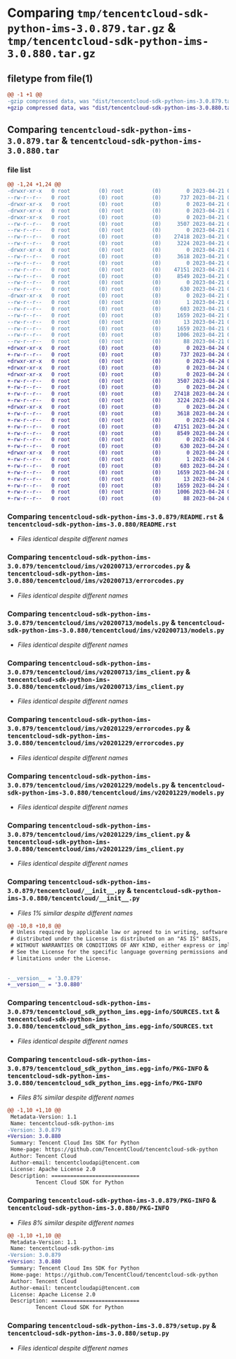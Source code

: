 # Comparing `tmp/tencentcloud-sdk-python-ims-3.0.879.tar.gz` & `tmp/tencentcloud-sdk-python-ims-3.0.880.tar.gz`

## filetype from file(1)

```diff
@@ -1 +1 @@
-gzip compressed data, was "dist/tencentcloud-sdk-python-ims-3.0.879.tar", last modified: Fri Apr 21 00:47:16 2023, max compression
+gzip compressed data, was "dist/tencentcloud-sdk-python-ims-3.0.880.tar", last modified: Mon Apr 24 03:11:32 2023, max compression
```

## Comparing `tencentcloud-sdk-python-ims-3.0.879.tar` & `tencentcloud-sdk-python-ims-3.0.880.tar`

### file list

```diff
@@ -1,24 +1,24 @@
-drwxr-xr-x   0 root         (0) root         (0)        0 2023-04-21 00:47:16.000000 tencentcloud-sdk-python-ims-3.0.879/
--rw-r--r--   0 root         (0) root         (0)      737 2023-04-21 00:47:16.000000 tencentcloud-sdk-python-ims-3.0.879/README.rst
-drwxr-xr-x   0 root         (0) root         (0)        0 2023-04-21 00:47:16.000000 tencentcloud-sdk-python-ims-3.0.879/tencentcloud/
-drwxr-xr-x   0 root         (0) root         (0)        0 2023-04-21 00:47:16.000000 tencentcloud-sdk-python-ims-3.0.879/tencentcloud/ims/
-drwxr-xr-x   0 root         (0) root         (0)        0 2023-04-21 00:47:16.000000 tencentcloud-sdk-python-ims-3.0.879/tencentcloud/ims/v20200713/
--rw-r--r--   0 root         (0) root         (0)     3507 2023-04-21 00:47:16.000000 tencentcloud-sdk-python-ims-3.0.879/tencentcloud/ims/v20200713/errorcodes.py
--rw-r--r--   0 root         (0) root         (0)        0 2023-04-21 00:47:16.000000 tencentcloud-sdk-python-ims-3.0.879/tencentcloud/ims/v20200713/__init__.py
--rw-r--r--   0 root         (0) root         (0)    27418 2023-04-21 00:47:16.000000 tencentcloud-sdk-python-ims-3.0.879/tencentcloud/ims/v20200713/models.py
--rw-r--r--   0 root         (0) root         (0)     3224 2023-04-21 00:47:16.000000 tencentcloud-sdk-python-ims-3.0.879/tencentcloud/ims/v20200713/ims_client.py
-drwxr-xr-x   0 root         (0) root         (0)        0 2023-04-21 00:47:16.000000 tencentcloud-sdk-python-ims-3.0.879/tencentcloud/ims/v20201229/
--rw-r--r--   0 root         (0) root         (0)     3618 2023-04-21 00:47:16.000000 tencentcloud-sdk-python-ims-3.0.879/tencentcloud/ims/v20201229/errorcodes.py
--rw-r--r--   0 root         (0) root         (0)        0 2023-04-21 00:47:16.000000 tencentcloud-sdk-python-ims-3.0.879/tencentcloud/ims/v20201229/__init__.py
--rw-r--r--   0 root         (0) root         (0)    47151 2023-04-21 00:47:16.000000 tencentcloud-sdk-python-ims-3.0.879/tencentcloud/ims/v20201229/models.py
--rw-r--r--   0 root         (0) root         (0)     8549 2023-04-21 00:47:16.000000 tencentcloud-sdk-python-ims-3.0.879/tencentcloud/ims/v20201229/ims_client.py
--rw-r--r--   0 root         (0) root         (0)        0 2023-04-21 00:47:16.000000 tencentcloud-sdk-python-ims-3.0.879/tencentcloud/ims/__init__.py
--rw-r--r--   0 root         (0) root         (0)      630 2023-04-21 00:47:16.000000 tencentcloud-sdk-python-ims-3.0.879/tencentcloud/__init__.py
-drwxr-xr-x   0 root         (0) root         (0)        0 2023-04-21 00:47:16.000000 tencentcloud-sdk-python-ims-3.0.879/tencentcloud_sdk_python_ims.egg-info/
--rw-r--r--   0 root         (0) root         (0)        1 2023-04-21 00:47:16.000000 tencentcloud-sdk-python-ims-3.0.879/tencentcloud_sdk_python_ims.egg-info/dependency_links.txt
--rw-r--r--   0 root         (0) root         (0)      603 2023-04-21 00:47:16.000000 tencentcloud-sdk-python-ims-3.0.879/tencentcloud_sdk_python_ims.egg-info/SOURCES.txt
--rw-r--r--   0 root         (0) root         (0)     1659 2023-04-21 00:47:16.000000 tencentcloud-sdk-python-ims-3.0.879/tencentcloud_sdk_python_ims.egg-info/PKG-INFO
--rw-r--r--   0 root         (0) root         (0)       13 2023-04-21 00:47:16.000000 tencentcloud-sdk-python-ims-3.0.879/tencentcloud_sdk_python_ims.egg-info/top_level.txt
--rw-r--r--   0 root         (0) root         (0)     1659 2023-04-21 00:47:16.000000 tencentcloud-sdk-python-ims-3.0.879/PKG-INFO
--rw-r--r--   0 root         (0) root         (0)     1006 2023-04-21 00:47:16.000000 tencentcloud-sdk-python-ims-3.0.879/setup.py
--rw-r--r--   0 root         (0) root         (0)       88 2023-04-21 00:47:16.000000 tencentcloud-sdk-python-ims-3.0.879/setup.cfg
+drwxr-xr-x   0 root         (0) root         (0)        0 2023-04-24 03:11:32.000000 tencentcloud-sdk-python-ims-3.0.880/
+-rw-r--r--   0 root         (0) root         (0)      737 2023-04-24 03:11:31.000000 tencentcloud-sdk-python-ims-3.0.880/README.rst
+drwxr-xr-x   0 root         (0) root         (0)        0 2023-04-24 03:11:32.000000 tencentcloud-sdk-python-ims-3.0.880/tencentcloud/
+drwxr-xr-x   0 root         (0) root         (0)        0 2023-04-24 03:11:32.000000 tencentcloud-sdk-python-ims-3.0.880/tencentcloud/ims/
+drwxr-xr-x   0 root         (0) root         (0)        0 2023-04-24 03:11:32.000000 tencentcloud-sdk-python-ims-3.0.880/tencentcloud/ims/v20200713/
+-rw-r--r--   0 root         (0) root         (0)     3507 2023-04-24 03:11:31.000000 tencentcloud-sdk-python-ims-3.0.880/tencentcloud/ims/v20200713/errorcodes.py
+-rw-r--r--   0 root         (0) root         (0)        0 2023-04-24 03:11:31.000000 tencentcloud-sdk-python-ims-3.0.880/tencentcloud/ims/v20200713/__init__.py
+-rw-r--r--   0 root         (0) root         (0)    27418 2023-04-24 03:11:31.000000 tencentcloud-sdk-python-ims-3.0.880/tencentcloud/ims/v20200713/models.py
+-rw-r--r--   0 root         (0) root         (0)     3224 2023-04-24 03:11:31.000000 tencentcloud-sdk-python-ims-3.0.880/tencentcloud/ims/v20200713/ims_client.py
+drwxr-xr-x   0 root         (0) root         (0)        0 2023-04-24 03:11:32.000000 tencentcloud-sdk-python-ims-3.0.880/tencentcloud/ims/v20201229/
+-rw-r--r--   0 root         (0) root         (0)     3618 2023-04-24 03:11:31.000000 tencentcloud-sdk-python-ims-3.0.880/tencentcloud/ims/v20201229/errorcodes.py
+-rw-r--r--   0 root         (0) root         (0)        0 2023-04-24 03:11:31.000000 tencentcloud-sdk-python-ims-3.0.880/tencentcloud/ims/v20201229/__init__.py
+-rw-r--r--   0 root         (0) root         (0)    47151 2023-04-24 03:11:31.000000 tencentcloud-sdk-python-ims-3.0.880/tencentcloud/ims/v20201229/models.py
+-rw-r--r--   0 root         (0) root         (0)     8549 2023-04-24 03:11:31.000000 tencentcloud-sdk-python-ims-3.0.880/tencentcloud/ims/v20201229/ims_client.py
+-rw-r--r--   0 root         (0) root         (0)        0 2023-04-24 03:11:31.000000 tencentcloud-sdk-python-ims-3.0.880/tencentcloud/ims/__init__.py
+-rw-r--r--   0 root         (0) root         (0)      630 2023-04-24 03:11:31.000000 tencentcloud-sdk-python-ims-3.0.880/tencentcloud/__init__.py
+drwxr-xr-x   0 root         (0) root         (0)        0 2023-04-24 03:11:32.000000 tencentcloud-sdk-python-ims-3.0.880/tencentcloud_sdk_python_ims.egg-info/
+-rw-r--r--   0 root         (0) root         (0)        1 2023-04-24 03:11:32.000000 tencentcloud-sdk-python-ims-3.0.880/tencentcloud_sdk_python_ims.egg-info/dependency_links.txt
+-rw-r--r--   0 root         (0) root         (0)      603 2023-04-24 03:11:32.000000 tencentcloud-sdk-python-ims-3.0.880/tencentcloud_sdk_python_ims.egg-info/SOURCES.txt
+-rw-r--r--   0 root         (0) root         (0)     1659 2023-04-24 03:11:32.000000 tencentcloud-sdk-python-ims-3.0.880/tencentcloud_sdk_python_ims.egg-info/PKG-INFO
+-rw-r--r--   0 root         (0) root         (0)       13 2023-04-24 03:11:32.000000 tencentcloud-sdk-python-ims-3.0.880/tencentcloud_sdk_python_ims.egg-info/top_level.txt
+-rw-r--r--   0 root         (0) root         (0)     1659 2023-04-24 03:11:32.000000 tencentcloud-sdk-python-ims-3.0.880/PKG-INFO
+-rw-r--r--   0 root         (0) root         (0)     1006 2023-04-24 03:11:31.000000 tencentcloud-sdk-python-ims-3.0.880/setup.py
+-rw-r--r--   0 root         (0) root         (0)       88 2023-04-24 03:11:32.000000 tencentcloud-sdk-python-ims-3.0.880/setup.cfg
```

### Comparing `tencentcloud-sdk-python-ims-3.0.879/README.rst` & `tencentcloud-sdk-python-ims-3.0.880/README.rst`

 * *Files identical despite different names*

### Comparing `tencentcloud-sdk-python-ims-3.0.879/tencentcloud/ims/v20200713/errorcodes.py` & `tencentcloud-sdk-python-ims-3.0.880/tencentcloud/ims/v20200713/errorcodes.py`

 * *Files identical despite different names*

### Comparing `tencentcloud-sdk-python-ims-3.0.879/tencentcloud/ims/v20200713/models.py` & `tencentcloud-sdk-python-ims-3.0.880/tencentcloud/ims/v20200713/models.py`

 * *Files identical despite different names*

### Comparing `tencentcloud-sdk-python-ims-3.0.879/tencentcloud/ims/v20200713/ims_client.py` & `tencentcloud-sdk-python-ims-3.0.880/tencentcloud/ims/v20200713/ims_client.py`

 * *Files identical despite different names*

### Comparing `tencentcloud-sdk-python-ims-3.0.879/tencentcloud/ims/v20201229/errorcodes.py` & `tencentcloud-sdk-python-ims-3.0.880/tencentcloud/ims/v20201229/errorcodes.py`

 * *Files identical despite different names*

### Comparing `tencentcloud-sdk-python-ims-3.0.879/tencentcloud/ims/v20201229/models.py` & `tencentcloud-sdk-python-ims-3.0.880/tencentcloud/ims/v20201229/models.py`

 * *Files identical despite different names*

### Comparing `tencentcloud-sdk-python-ims-3.0.879/tencentcloud/ims/v20201229/ims_client.py` & `tencentcloud-sdk-python-ims-3.0.880/tencentcloud/ims/v20201229/ims_client.py`

 * *Files identical despite different names*

### Comparing `tencentcloud-sdk-python-ims-3.0.879/tencentcloud/__init__.py` & `tencentcloud-sdk-python-ims-3.0.880/tencentcloud/__init__.py`

 * *Files 1% similar despite different names*

```diff
@@ -10,8 +10,8 @@
 # Unless required by applicable law or agreed to in writing, software
 # distributed under the License is distributed on an "AS IS" BASIS,
 # WITHOUT WARRANTIES OR CONDITIONS OF ANY KIND, either express or implied.
 # See the License for the specific language governing permissions and
 # limitations under the License.
 
 
-__version__ = '3.0.879'
+__version__ = '3.0.880'
```

### Comparing `tencentcloud-sdk-python-ims-3.0.879/tencentcloud_sdk_python_ims.egg-info/SOURCES.txt` & `tencentcloud-sdk-python-ims-3.0.880/tencentcloud_sdk_python_ims.egg-info/SOURCES.txt`

 * *Files identical despite different names*

### Comparing `tencentcloud-sdk-python-ims-3.0.879/tencentcloud_sdk_python_ims.egg-info/PKG-INFO` & `tencentcloud-sdk-python-ims-3.0.880/tencentcloud_sdk_python_ims.egg-info/PKG-INFO`

 * *Files 8% similar despite different names*

```diff
@@ -1,10 +1,10 @@
 Metadata-Version: 1.1
 Name: tencentcloud-sdk-python-ims
-Version: 3.0.879
+Version: 3.0.880
 Summary: Tencent Cloud Ims SDK for Python
 Home-page: https://github.com/TencentCloud/tencentcloud-sdk-python
 Author: Tencent Cloud
 Author-email: tencentcloudapi@tencent.com
 License: Apache License 2.0
 Description: ============================
         Tencent Cloud SDK for Python
```

### Comparing `tencentcloud-sdk-python-ims-3.0.879/PKG-INFO` & `tencentcloud-sdk-python-ims-3.0.880/PKG-INFO`

 * *Files 8% similar despite different names*

```diff
@@ -1,10 +1,10 @@
 Metadata-Version: 1.1
 Name: tencentcloud-sdk-python-ims
-Version: 3.0.879
+Version: 3.0.880
 Summary: Tencent Cloud Ims SDK for Python
 Home-page: https://github.com/TencentCloud/tencentcloud-sdk-python
 Author: Tencent Cloud
 Author-email: tencentcloudapi@tencent.com
 License: Apache License 2.0
 Description: ============================
         Tencent Cloud SDK for Python
```

### Comparing `tencentcloud-sdk-python-ims-3.0.879/setup.py` & `tencentcloud-sdk-python-ims-3.0.880/setup.py`

 * *Files identical despite different names*

